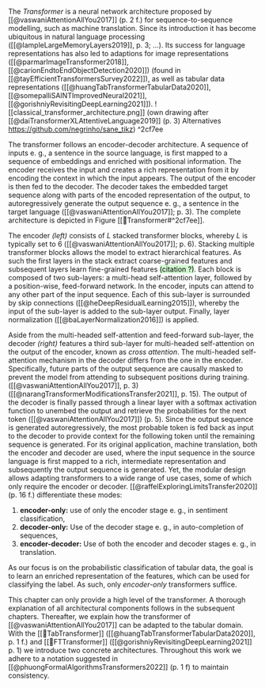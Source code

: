 
The *Transformer* is a neural network architecture proposed by [[@vaswaniAttentionAllYou2017]] (p. 2 f.) for sequence-to-sequence modelling, such as machine translation. Since its introduction it has become ubiquitous in natural language processing ([[@lampleLargeMemoryLayers2019]], p. 3; ...). Its success for language representations has also led to adaptions for image representations ([[@parmarImageTransformer2018]], [[@carionEndtoEndObjectDetection2020]]) (found in [[@tayEfficientTransformersSurvey2022]]), as well as tabular data representations ([[@huangTabTransformerTabularData2020]], [[@somepalliSAINTImprovedNeural2021]], [[@gorishniyRevisitingDeepLearning2021]]).
![[classical_transformer_architecture.png]]
(own drawing after [[@daiTransformerXLAttentiveLanguage2019]] (p. 3) Alternatives https://github.com/negrinho/sane_tikz) ^2cf7ee

The transformer follows an encoder-decoder architecture. A sequence of inputs e. g., a sentence in the source language, is first mapped to a sequence of embeddings and enriched with positional information. The encoder receives the input and creates a rich representation from it by encoding the context in which the input appears. The output of the encoder is then fed to the decoder. The decoder takes the embedded target sequence along with parts of the encoded representation of the output, to autoregressively generate the output sequence e. g., a sentence in the target language ([[@vaswaniAttentionAllYou2017]]; p. 3). The complete architecture is depicted in Figure [[🤖Transformer#^2cf7ee]].

The encoder *(left)* consists of $L$ stacked transformer blocks, whereby $L$ is typically set to $6$ ([[@vaswaniAttentionAllYou2017]]; p. 6). Stacking multiple transformer blocks allows the model to extract hierarchical features. As such the first layers in the stack extract coarse-grained features and subsequent layers learn fine-grained features <mark style="background: #BBFABBA6;">(citation ?)</mark>. Each block is composed of two sub-layers: a multi-head self-attention layer, followed by a position-wise, feed-forward network. In the encoder, inputs can attend to any other part of the input sequence. Each of this sub-layer is surrounded by skip connections ([[@heDeepResidualLearning2015]]), whereby the input of the sub-layer is added to the sub-layer output. Finally, layer normalization ([[@baLayerNormalization2016]]) is applied. 

Aside from the multi-headed self-attention and feed-forward sub-layer, the decoder *(right)* features a third sub-layer for multi-headed self-attention on the output of the encoder, known as *cross attention*. The multi-headed self-attention mechanism in the decoder differs from the one in the encoder. Specifically, future parts of the output sequence are causally masked to prevent the model from attending to subsequent positions during training. ([[@vaswaniAttentionAllYou2017]], p. 3) ([[@narangTransformerModificationsTransfer2021]], p. 15). The output of the decoder is finally passed through a linear layer with a softmax activation function to unembed the output and retrieve the probabilities for the next token ([[@vaswaniAttentionAllYou2017]]) (p. 5). Since the output sequence is generated autoregressively, the most probable token is fed back as input to the decoder to provide context for the following token until the remaining sequence is generated.
For its original application, machine translation, both the encoder and decoder are used, where the input sequence in the source language is first mapped to a rich, intermediate representation and subsequently the output sequence is generated. Yet, the modular design allows adapting transformers to a wide range of use cases, some of which only require the encoder or decoder. [[@raffelExploringLimitsTransfer2020]] (p. 16 f.) differentiate these modes: 
1. **encoder-only:** use of only the encoder stage e. g., in sentiment classification,
2. **decoder-only:** Use of the decoder stage e. g., in auto-completion of sequences, 
3. **encoder-decoder:** Use of both the encoder and decoder stages e. g., in translation.

As our focus is on the probabilistic classification of tabular data, the goal is to learn an enriched representation of the features, which can be used for classifying the label. As such, only *encoder-only* transformers suffice. 

This chapter can only provide a high level of the transformer. A thorough explanation of all architectural components follows in the subsequent chapters. Thereafter, we explain how the transformer of [[@vaswaniAttentionAllYou2017]] can be adapted to the tabular domain. With the [[🤖TabTransformer]] ([[@huangTabTransformerTabularData2020]], p. 1 f.) and [[🤖FTTransformer]] ([[@gorishniyRevisitingDeepLearning2021]] p. 1) we introduce two concrete architectures. Throughout this work we adhere to a notation suggested in [[@phuongFormalAlgorithmsTransformers2022]] (p. 1 f) to maintain consistency.